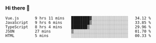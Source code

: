 ### Hi there 👋

<!--
**xin-code/Xin-code** is a ✨ _special_ ✨ repository because its `README.md` (this file) appears on your GitHub profile.

Here are some ideas to get you started:
<!--START_SECTION:waka-->
```text
Vue.js       9 hrs 11 mins   ████████▓░░░░░░░░░░░░░░░░   34.12 % 
JavaScript   9 hrs 6 mins    ████████▒░░░░░░░░░░░░░░░░   33.85 % 
TypeScript   8 hrs 4 mins    ███████▒░░░░░░░░░░░░░░░░░   29.96 % 
JSON         27 mins         ▒░░░░░░░░░░░░░░░░░░░░░░░░   01.70 % 
HTML         5 mins          ░░░░░░░░░░░░░░░░░░░░░░░░░   00.33 % 
```
<!--END_SECTION:waka-->
